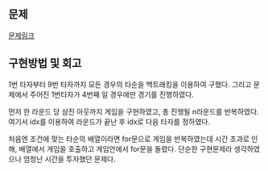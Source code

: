 ## 문제
[문제링크](https://www.acmicpc.net/problem/17281)

## 구현방법 및 회고
1번 타자부터 9번 타자까지 모든 경우의 타순을 백트래킹을 이용하여 구했다. 그리고 문제에서 주어진 1번타자가 4번째 일 경우에만 경기를 진행하였다.

먼저 한 라운드 당 삼진 아웃까지 게임을 구현하였고, 총 진행될 n라운드를 반복하였다. 여기서 idx를 이용하여 라운드가 끝난 후 idx로 다음 타자를 정하였다. 

처음엔 조건에 맞는 타순의 배열이라면 for문으로 게임을 반복하였는데 시간 초과로 인해, 배열에서 게임을 호출하고 게임안에서 for문을 돌렸다. 단순한 구현문제라 생각하였으나 엄청난 시간을 투자했던 문제다. 
